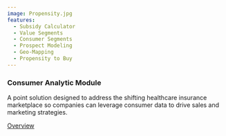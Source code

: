 ```yaml
---
image: Propensity.jpg
features:
  - Subsidy Calculator
  - Value Segments
  - Consumer Segments
  - Prospect Modeling
  - Geo-Mapping
  - Propensity to Buy
---
```


### Consumer Analytic Module

A point solution designed to address the shifting healthcare insurance marketplace so companies can leverage consumer data to drive sales and marketing strategies.

[Overview]

[Overview]: http://google.com
